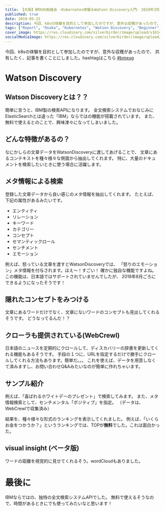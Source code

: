 ```yaml
---
title: 【大阪】BMXUG勉強会 -Kubernates体験＆Watson Discovery入門- 2019年3月27日参加レポート
published: true
date: 2019-05-22
description: 今回、k8sの体験を目的として参加したのですが、意外な収穫があったので、共有したく、記事を書くことにしました。
tags: ["Report", "Osaka", "Kubernetes", "Watson Discovery", "Beginner", "BMXUG"]
cover_image: https://res.cloudinary.com/silverbirder/image/upload/v1614431137/silver-birder.github.io/blog/BMXUG.png
socialMediaImage: https://res.cloudinary.com/silverbirder/image/upload/v1614431137/silver-birder.github.io/blog/BMXUG.png
---
```


今回、k8sの体験を目的として参加したのですが、意外な収穫があったので、
共有したく、記事を書くことにしました。hashtagはこちら [#bmxug](https://twitter.com/hashtag/bmxug)

<iframely-embed card="small" url="https://bmxug.connpass.com/event/117966/"></iframely-embed>

<!--  TODO: TOC -->

# Watson Discovery
## Watson Discoveryとは？？
簡単に言うと、IBM製の検索APIになります。
全文検索システムでおなじみにElasticSearchとは違った「IBM」ならではの機能が搭載されています。
また、無料で使えるとのことで、興味津々になってしまいました。

## どんな特徴があるの？
なにかしらの文章データをWatsonDiscoveryに渡してあげることで、
文章にあるコンテキストを種々様々な側面から抽出してくれます。
特に、大量のドキュメントを検索したいときに使う場合に活躍します。

## メタ情報による検索
登録した文章データから良い感じのメタ情報を抽出してくれます。
たとえば、下記の属性があるみたいです。

* エンティティ 
* リレーション 
* キーワード 
* カテゴリー 
* コンセプト 
* セマンティックロール 
* センチメント
* エモーション 

例えば、怒っている文章を渡すとWatsonDiscoveryでは、
「怒りのエモーション」メタ情報を付与されます。ほえ〜！すごい！
確かに独自な機能ですよね。  
この機能は、日本語ではサポートされていませんでしたが、
2018年8月ごろにできるようになったそうです！

## 隠れたコンセプトをみつける
文章にあるワードだけでなく、文章にないワードのコンセプトも見出してくれるそうです。
どうなってるんだ！？

## クローラも提供されている(WebCrewl)
日本語のニュースを定期的にクロールして、ディスカバリーの辞書を更新してくれる機能もあるそうです。
手段の１つに、URLを指定するだけで勝手にクロールしてくれる方法もあります。簡単だ。。。
これを使えば、データを用意しなくて済みますし、お問い合わせQ&Aみたいなのが簡単に作れちゃいます。

## サンプル紹介
例えば、「喜ばれるホワイトデーのプレゼント」で検索してみます。
また、メタ情報検索として、センチメンタル「ポジティブ」を指定。
（データは、WebCrewlで収集済み）

結果を、種々様々な形式のランキングを表示してくれました。
例えば、「いくらお金をつかうか？」というランキングでは、TOPが**無料**でした。これは面白かった。

## visual insight (ベータ版)
ワードの距離を視覚的に見せてくれるそう。wordCloudもありました。

# 最後に
IBMならではの、独特の全文検索システムAPIでした。
無料で使えるそうなので、時間があるときにでも使ってみたいなと思います！
